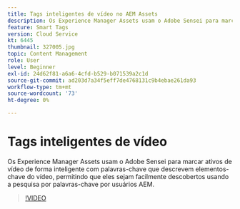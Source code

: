 ```yaml
---
title: Tags inteligentes de vídeo no AEM Assets
description: Os Experience Manager Assets usam o Adobe Sensei para marcar ativos de vídeo de forma inteligente com palavras-chave que descrevem elementos-chave do vídeo, permitindo que eles sejam facilmente descobertos usando a pesquisa por palavras-chave por usuários AEM.
feature: Smart Tags
version: Cloud Service
kt: 6445
thumbnail: 327005.jpg
topic: Content Management
role: User
level: Beginner
exl-id: 24d62f81-a6a6-4cfd-b529-b071539a2c1d
source-git-commit: ad203d7a34f5eff7de4768131c9b4ebae261da93
workflow-type: tm+mt
source-wordcount: '73'
ht-degree: 0%

---
```


# Tags inteligentes de vídeo

Os Experience Manager Assets usam o Adobe Sensei para marcar ativos de vídeo de forma inteligente com palavras-chave que descrevem elementos-chave do vídeo, permitindo que eles sejam facilmente descobertos usando a pesquisa por palavras-chave por usuários AEM.

>[!VIDEO](https://video.tv.adobe.com/v/327005/?quality=12&learn=on)
